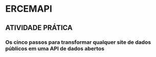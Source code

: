 <h1>ERCEMAPI</h1>
<h2>ATIVIDADE PRÁTICA</h2>
<h3>Os cinco passos para transformar qualquer site de dados públicos em uma API de dados abertos</h3>

